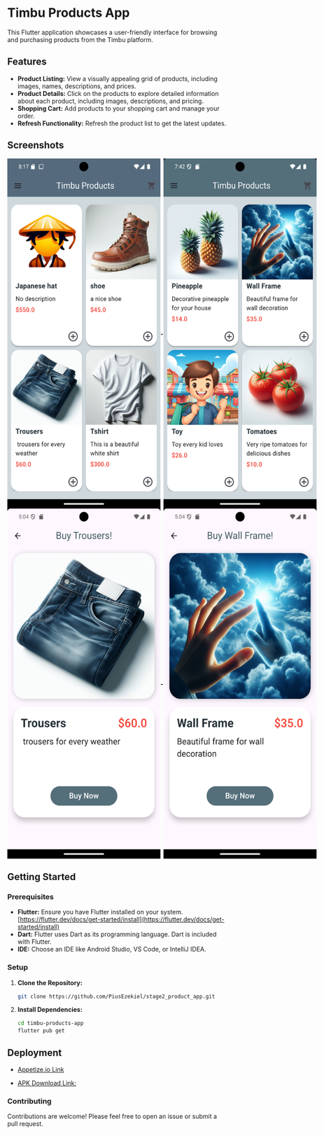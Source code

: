 # Timbu Products App

This Flutter application showcases a user-friendly interface for browsing and purchasing products from the Timbu platform.

## Features

* **Product Listing:** View a visually appealing grid of products, including images, names, descriptions, and prices.
* **Product Details:** Click on the products to explore detailed information about each product, including images, descriptions, and pricing.
* **Shopping Cart:** Add products to your shopping cart and manage your order.
* **Refresh Functionality:**  Refresh the product list to get the latest updates.

## Screenshots

<!-- ![Screenshot 1](/Screenshot1.png)
![Screenshot 2](/Screenshot2.png)
![Screenshot 3](/Screenshot3.png)
![Screenshot 4](/Screenshot4.png) -->
<div style="display: flex; align-items: center">
    <img src="/Screenshot1.png" width="350" height="800" alt="Image Description">
    <h4>-</h4>
    <img src="/Screenshot2.png" width="350" height="800" alt="Image Description">
</div>
<div style="display: flex; align-items: center">
    <img src="/Screenshot3.png" width="350" height="800" alt="Image Description">
    <h4>-</h4>
    <img src="/Screenshot4.png" width="350" height="800" alt="Image Description">
</div>

## Getting Started

### Prerequisites

* **Flutter:** Ensure you have Flutter installed on your system. [https://flutter.dev/docs/get-started/install](https://flutter.dev/docs/get-started/install)
* **Dart:** Flutter uses Dart as its programming language. Dart is included with Flutter.
* **IDE:** Choose an IDE like Android Studio, VS Code, or IntelliJ IDEA.

### Setup

1. **Clone the Repository:**

   ```bash
   git clone https://github.com/PiusEzekiel/stage2_product_app.git

2. **Install Dependencies:**

    ```bash
    cd timbu-products-app
    flutter pub get

## Deployment

* [Appetize.io Link](https://appetize.io/app/b_mkwcorxffx7ntra5llrxtagqva)

* [APK Download Link:](https://drive.google.com/file/d/1m1fAAJQZ31GBUZ_A4kxYmDybrGcOs-Gi/view?usp=sharing)

### Contributing

Contributions are welcome! Please feel free to open an issue or submit a pull request.
